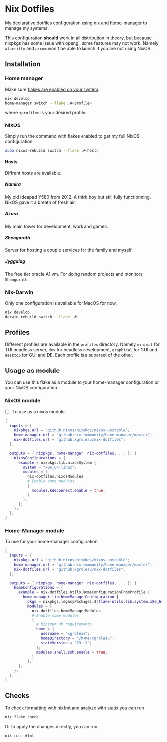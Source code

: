 # Nix Dotfiles

My declarative dotfiles configuration using [nix](https://nixos.org/) and [home-manager](https://github.com/nix-community/home-manager) to manage my systems.

This configuration **should** work in all distribution in theory, but because nixpkgs has some issue with opengl, some features may not work. Namely `alacritty` and `picom` won't be able to launch if you are not using NixOS.

## Installation

### Home manager

Make sure [flakes are enabled on your system](https://nixos.wiki/wiki/Flakes#Installing_flakes). 

```sh
nix develop
home-manager switch --flake .#<profile>
```

where `<profile>` is your desired profile.

### NixOS

Simply run the command with flakes enabled to get my full NixOS configuration

 ```sh
 sudo nixos-rebuild switch --flake .#<host>
 ```

#### Hosts

Diffrent hosts are available.

##### Namira

My old Ideapad Y580 from 2012. A thick boy but still fully functionning. NixOS gave it a breath of fresh air. 

##### Azura

My main tower for development, work and games.

##### Sheogorath

Server for hosting a couple services for the family and myself.

##### Jyggalag

The free tier oracle A1 vm. For doing random projects and monitors `Sheogorath`.

### Nix-Darwin

Only one configuration is available for MacOS for now.

```sh
nix develop
darwin-rebuild switch --flake .#
```

## Profiles

Different profiles are available in the `profiles` directory. Namely `minimal` for TUI headless server, `dev` for headless development, `graphical` for GUI and `desktop` for GUI and DE. Each profile is a superset of the other.

## Usage as module

You can use this flake as a module to your home-manager configuration or your NixOS configuration.

### NixOS module

  * [ ] To use as a nixos module

``` nix
{
  inputs = {
    nixpkgs.url = "github:nixos/nixpkgs/nixos-unstable";
    home-manager.url = "github:nix-community/home-manager/master";
    nix-dotfiles.url = "github:xgroleau/nix-dotfiles";
  };

  outputs = { nixpkgs, home-manager, nix-dotfiles, ... }: {
    nixosConfigurations = {
      example = nixpkgs.lib.nixosSystem {
        system = "x86_64-linux";
        modules = [
          nix-dotfiles.nixosModules
          # Enable some modules
          {
            modules.kdeconnect.enable = true;
          }
        ];
      };
    };
  };
}
```

### Home-Manager module

To use for your home-manager configuration.

``` nix
{
  inputs = {
    nixpkgs.url = "github:nixos/nixpkgs/nixos-unstable";
    home-manager.url = "github:nix-community/home-manager/master";
    nix-dotfiles.url = "github:xgroleau/nix-dotfiles";
  };

  outputs = { nixpkgs, home-manager, nix-dotfiles, ... }: {
    homeConfigurations = {
      example = nix-dotfiles.utils.homeConfigurationFromProfile {
        home-manager.lib.homeManagerConfiguration {
          pkgs = nixpkgs.legacyPackages.${flake-utils.lib.system.x86_64-linux};
          modules = [ 
            nix-dotfiles.homeManagerModules
            # Enable some modules
            {
              # Minimum HM requirements
              home = {
                username = "xgroleau";
                homeDirectory = "/home/xgroleau";
                stateVersion = "23.11";
              };
              modules.shell.zsh.enable = true;
            }
          ];
      };
    };
  };
}
```

## Checks

To check formatting with [nixfmt](https://github.com/serokell/nixfmt) and analyze with [statix](https://github.com/nerdypepper/statix) you can run

```sh
nix flake check
```

Or to apply the changes directly, you can run.

``` sh
nix run .#fmt
```
